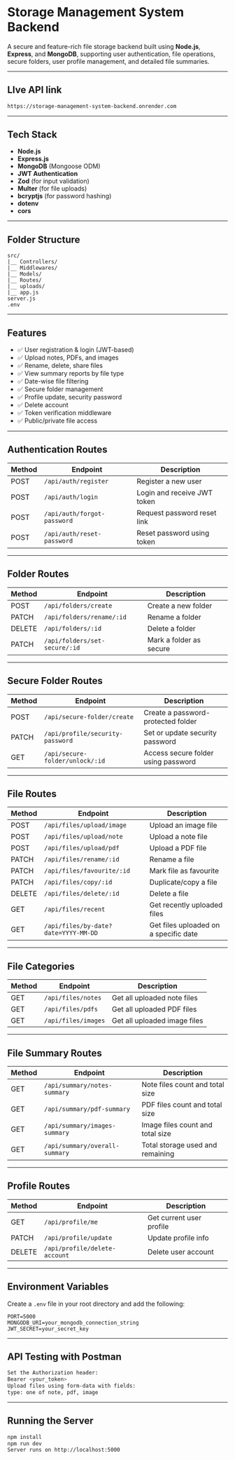 #  Storage Management System Backend

A secure and feature-rich file storage backend built using **Node.js**, **Express**, and **MongoDB**, supporting user authentication, file operations, secure folders, user profile management, and detailed file summaries.

---

## LIve API link

```bash
https://storage-management-system-backend.onrender.com
```

---

##  Tech Stack

- **Node.js**
- **Express.js**
- **MongoDB** (Mongoose ODM)
- **JWT Authentication**
- **Zod** (for input validation)
- **Multer** (for file uploads)
- **bcryptjs** (for password hashing)
- **dotenv**
- **cors**

---

##  Folder Structure

```
src/
|__ Controllers/
|__ Middlewares/
|__ Models/
|__ Routes/
|__ uploads/
|__ app.js
server.js
.env
```

---

##  Features

- ✅ User registration & login (JWT-based)
- ✅ Upload notes, PDFs, and images
- ✅ Rename, delete, share files
- ✅ View summary reports by file type
- ✅ Date-wise file filtering
- ✅ Secure folder management
- ✅ Profile update, security password
- ✅ Delete account
- ✅ Token verification middleware
- ✅ Public/private file access

---

##  Authentication Routes

| Method | Endpoint                        | Description                      |
|--------|----------------------------------|----------------------------------|
| POST   | `/api/auth/register`            | Register a new user              |
| POST   | `/api/auth/login`               | Login and receive JWT token      |
| POST   | `/api/auth/forgot-password`     | Request password reset link      |
| POST   | `/api/auth/reset-password`      | Reset password using token       |

---

##  Folder Routes

| Method | Endpoint                             | Description                   |
|--------|--------------------------------------|-------------------------------|
| POST   | `/api/folders/create`                | Create a new folder           |
| PATCH  | `/api/folders/rename/:id`            | Rename a folder               |
| DELETE | `/api/folders/:id`                   | Delete a folder               |
| PATCH  | `/api/folders/set-secure/:id`        | Mark a folder as secure       |

---

##  Secure Folder Routes

| Method | Endpoint                             | Description                             |
|--------|--------------------------------------|-----------------------------------------|
| POST   | `/api/secure-folder/create`          | Create a password-protected folder      |
| PATCH  | `/api/profile/security-password`     | Set or update security password         |
| GET    | `/api/secure-folder/unlock/:id`      | Access secure folder using password     |

---

##  File Routes

| Method | Endpoint                                | Description                            |
|--------|------------------------------------------|----------------------------------------|
| POST   | `/api/files/upload/image`               | Upload an image file                   |
| POST   | `/api/files/upload/note`                | Upload a note file                     |
| POST   | `/api/files/upload/pdf`                 | Upload a PDF file                      |
| PATCH  | `/api/files/rename/:id`                 | Rename a file                          |
| PATCH  | `/api/files/favourite/:id`              | Mark file as favourite                 |
| PATCH  | `/api/files/copy/:id`                   | Duplicate/copy a file                  |
| DELETE | `/api/files/delete/:id`                 | Delete a file                          |
| GET    | `/api/files/recent`                     | Get recently uploaded files            |
| GET    | `/api/files/by-date?date=YYYY-MM-DD`    | Get files uploaded on a specific date  |

---

##  File Categories

| Method | Endpoint             | Description                    |
|--------|----------------------|--------------------------------|
| GET    | `/api/files/notes`   | Get all uploaded note files    |
| GET    | `/api/files/pdfs`    | Get all uploaded PDF files     |
| GET    | `/api/files/images`  | Get all uploaded image files   |

---

##  File Summary Routes

| Method | Endpoint                        | Description                            |
|--------|----------------------------------|----------------------------------------|
| GET    | `/api/summary/notes-summary`     | Note files count and total size        |
| GET    | `/api/summary/pdf-summary`       | PDF files count and total size         |
| GET    | `/api/summary/images-summary`    | Image files count and total size       |
| GET    | `/api/summary/overall-summary`   | Total storage used and remaining       |

---

##  Profile Routes

| Method | Endpoint                          | Description                  |
|--------|------------------------------------|------------------------------|
| GET    | `/api/profile/me`                 | Get current user profile     |
| PATCH  | `/api/profile/update`             | Update profile info          |
| DELETE | `/api/profile/delete-account`     | Delete user account          |

---

##  Environment Variables

Create a `.env` file in your root directory and add the following:

```env
PORT=5000
MONGODB_URI=your_mongodb_connection_string
JWT_SECRET=your_secret_key
```
---

## API Testing with Postman

```bash
Set the Authorization header:
Bearer <your_token>
Upload files using form-data with fields:
type: one of note, pdf, image
```

---

## Running the Server

```bash
npm install
npm run dev
Server runs on http://localhost:5000
```


